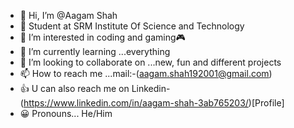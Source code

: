 - 👋 Hi, I’m @Aagam Shah
- 🏫 Student at SRM Institute Of Science and Technology
- 👀 I’m interested in coding and gaming🎮
- 🌱 I’m currently learning ...everything
- 💞️ I’m looking to collaborate on ...new, fun and different projects
- 📫 How to reach me ...mail:-(aagam.shah192001@gmail.com)
- 👍 U can also reach me on Linkedin-(https://www.linkedin.com/in/aagam-shah-3ab765203/)[Profile]
- 😀 Pronouns... He/Him
<!---
Code-With-Aagam/Code-With-Aagam is a ✨ special ✨ repository because its `README.md` (this file) appears on your GitHub profile.
You can click the Preview link to take a look at your changes.
--->
